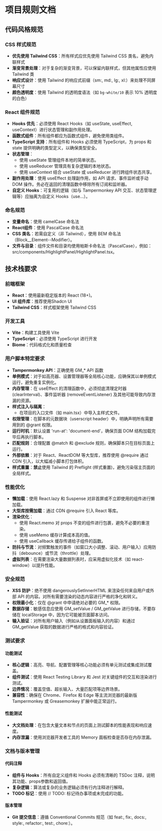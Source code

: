 # 项目规则文档

## 代码风格规范

### CSS 样式规范

- **优先使用 Tailwind CSS**：所有样式应优先使用 Tailwind CSS 类名，避免内联样式
- **渐变背景处理**：对于复杂的渐变背景，可以保留内联样式，但其他属性应使用 Tailwind 类
- **响应式设计**：使用 Tailwind 的响应式前缀（sm:, md:, lg:, xl:）来处理不同屏幕尺寸
- **颜色透明度**：使用 Tailwind 的透明度语法（如 `bg-white/10` 表示 10% 透明度的白色）

### React 组件规范

- **Hooks 优先**：必须使用 React Hooks（如 useState, useEffect, useContext）进行状态管理和副作用处理。
- **函数式组件**：所有组件都应为函数式组件，避免使用类组件。
- **TypeScript 支持**：所有组件和 Hooks 必须使用 TypeScript，为 props 和 state 提供明确的类型定义，以确保类型安全。
- **状态管理**：
  - 使用 useState 管理组件本地的简单状态。
  - 使用 useReducer 管理具有复杂逻辑的本地状态。
  - 使用 useContext 结合 useState 或 useReducer 进行跨组件状态共享。
- **副作用处理**：使用 useEffect 处理副作用，如 API 请求、事件监听或手动 DOM 操作。务必在返回的清理函数中移除所有订阅和监听器。
- **自定义 Hooks**：可复用的逻辑（如与 Tampermonkey API 交互、状态管理逻辑等）应抽离为自定义 Hooks（use...）。

### 命名规范

- **变量命名**：使用 camelCase 命名法
- **React组件**：使用 PascalCase 命名法
- **CSS 类名**：若需自定义（非 Tailwind），使用 BEM 命名法（Block__Element--Modifier）。
- **文件与目录**：组件文件和目录均使用帕斯卡命名法（PascalCase），例如：src/components/HighlightPanel/HighlightPanel.tsx。

## 技术栈要求

### 前端框架

- **React**：使用最新稳定版本的 React (18+)。
- **UI 组件库**：推荐使用Shadcn UI
- **Tailwind CSS**：样式框架使用 Tailwind CSS

### 开发工具

- **Vite**：构建工具使用 Vite
- **TypeScript**：必须使用 TypeScript 进行开发
- **Biome**：代码格式化和质量检查

### 用户脚本特定要求

- **Tampermonkey API**：正确使用 GM_* API 函数
- **单例模式**：对于如高亮器、设置管理器等全局核心功能，应确保其以单例模式运行，避免重复实例化。
- **内存管理**：在 useEffect 的清理函数中，必须彻底清理定时器 (clearInterval)、事件监听器 (removeEventListener) 及其他可能导致内存泄漏的资源。
- **样式注入与隔离**：
  - 在项目的入口文件（如 main.tsx）中导入主样式文件。
- **权限管理**：在脚本的元数据块（userscript header）中，明确声明所有需要用到的 @grant 权限。
- **运行时机**：默认设置 'run-at': 'document-end'，确保页面 DOM 结构加载完毕后再执行脚本。
- **匹配规则**：合理配置 @match 和 @exclude 规则，确保脚本只在目标页面上运行。
- **外部依赖**：对于 React、ReactDOM 等大型库，推荐使用 @require 通过 CDN 引入，以大幅减小脚本打包体积。
- **样式重置**：**禁止**使用 Tailwind 的 Preflight (样式重置)，避免污染宿主页面的全局样式。

### **性能优化**

- **懒加载**：使用 React.lazy 和 Suspense 对非首屏或不立即使用的组件进行懒加载。
- **大型库按需加载**：通过 CDN @require 引入 React 等库。
- **渲染优化**：
  - 使用 React.memo 对 props 不变的组件进行包裹，避免不必要的重渲染。
  - 使用 useMemo 缓存计算成本高的值。
  - 使用 useCallback 缓存传递给子组件的函数。
- **防抖与节流**：对频繁触发的事件（如窗口大小调整、滚动、用户输入）应用防抖（debounce）或节流（throttle）处理。
- **虚拟列表**：在需要渲染大量数据列表时，应采用虚拟化技术（如 react-window）以提升性能。

### **安全规范**

- **XSS 防护**：绝不使用 dangerouslySetInnerHTML 来渲染任何来自用户或外部 API 的内容。对所有需要渲染的动态内容进行严格的净化和转义。
- **权限最小化**：仅在 @grant 中申请绝对必要的 GM_* 权限。
- **数据存储**：敏感信息应使用 GM_setValue / GM_getValue 进行存储，不要存储在 localStorage 中，因为它可能被页面脚本访问。
- **输入验证**：对所有用户输入（例如从设置面板输入的内容）和通过 GM_getValue 获取的数据进行严格的格式和内容验证。

### **测试要求**

#### **功能测试**

- **核心逻辑**：高亮、导航、配置管理等核心功能必须有单元测试或集成测试覆盖。
- **组件测试**：使用 React Testing Library 和 Jest 对关键组件的交互和渲染进行测试。
- **边界情况**：覆盖空值、超长输入、大量匹配项等边界场景。
- **兼容性**：确保在 Chrome、Firefox 和 Edge 等主流浏览器的最新版 Tampermonkey 或 Greasemonkey 扩展中能正常运行。

#### **性能测试**

- **大文档处理**：在包含大量文本和节点的页面上测试脚本的性能表现和响应速度。
- **内存泄漏**：使用浏览器开发者工具的 Memory 面板检查是否存在内存泄漏。

### **文档与版本管理**

#### **代码注释**

- **组件与 Hooks**：所有自定义组件和 Hooks 必须有清晰的 TSDoc 注释，说明其功能、props参数和返回值。
- **复杂逻辑**：算法或复杂的业务逻辑必须有行内注释进行解释。
- **TODO 标记**：使用 // TODO: 标记待办事项或未完成的功能。

#### **版本管理**

- **Git 提交信息**：遵循 Conventional Commits 规范（如 feat:, fix:, docs:, style:, refactor:, test:, chore:）。

  

